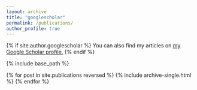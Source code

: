 ```yaml
---
layout: archive
title: "googlescholar"
permalink: /publications/
author_profile: true
---
```


{% if site.author.googlescholar %}
  You can also find my articles on <u><a href="{{[site.author.googlescholar](https://scholar.google.com/citations?user=8DTFIfgAAAAJ&hl=en)}}">my Google Scholar profile</a>.</u>
{% endif %}

{% include base_path %}

{% for post in site.publications reversed %}
  {% include archive-single.html %}
{% endfor %}

